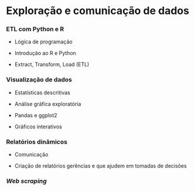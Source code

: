 # Exploração e comunicação de dados

### ETL com Python e R

* Lógica de programação

* Introdução ao R e Python

* Extract, Transform, Load (ETL)

### Visualização de dados

* Estatísticas descritivas

* Análise gráfica exploratória

* Pandas e ggplot2

* Gráficos interativos

### Relatórios dinâmicos

* Comunicação

* Criação de relatórios gerências e que ajudem em tomadas de decisões 

### _Web scraping_